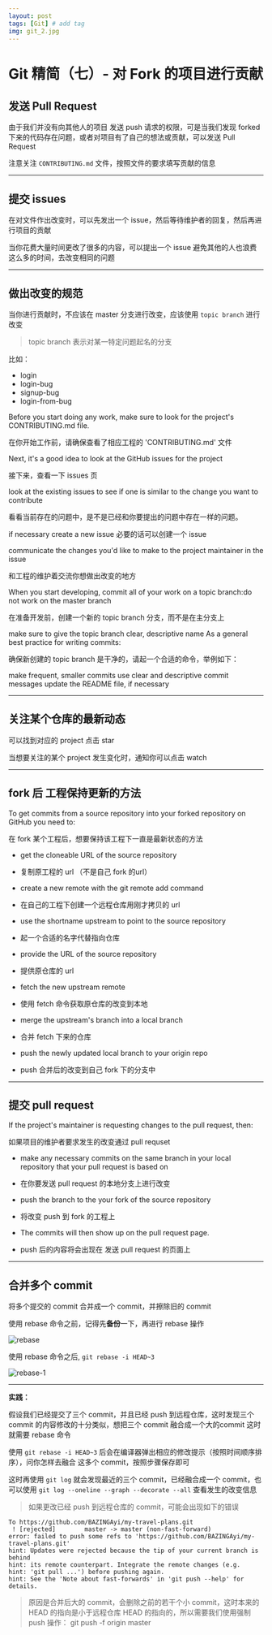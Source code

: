 ```yaml
---
layout: post
tags: [Git] # add tag
img: git_2.jpg
---
```


# Git 精简（七）- 对 Fork 的项目进行贡献

## 发送 Pull Request

由于我们并没有向其他人的项目 发送 push 请求的权限，可是当我们发现 forked 下来的代码存在问题，或者对项目有了自己的想法或贡献，可以发送 Pull Request

注意关注 `CONTRIBUTING.md` 文件，按照文件的要求填写贡献的信息

---

## 提交 issues

在对文件作出改变时，可以先发出一个 issue，然后等待维护者的回复，然后再进行项目的贡献

当你花费大量时间更改了很多的内容，可以提出一个 issue 避免其他的人也浪费这么多的时间，去改变相同的问题

---

## 做出改变的规范

当你进行贡献时，不应该在 master 分支进行改变，应该使用 `topic branch` 进行改变

> topic branch 表示对某一特定问题起名的分支

比如：

* login
* login-bug
* signup-bug
* login-from-bug

Before you start doing any work, make sure to look for the project's CONTRIBUTING.md file.

在你开始工作前，请确保查看了相应工程的 'CONTRIBUTING.md' 文件

Next, it's a good idea to look at the GitHub issues for the project

接下来，查看一下 issues 页

look at the existing issues to see if one is similar to the change you want to contribute

看看当前存在的问题中，是不是已经和你要提出的问题中存在一样的问题。

if necessary create a new issue
必要的话可以创建一个 issue

communicate the changes you'd like to make to the project maintainer in the issue

和工程的维护着交流你想做出改变的地方

When you start developing, commit all of your work on a topic branch:do not work on the master branch

在准备开发前，创建一个新的 topic branch 分支，而不是在主分支上

make sure to give the topic branch clear, descriptive name
As a general best practice for writing commits:

确保新创建的 topic branch 是干净的，请起一个合适的命令，举例如下：

make frequent, smaller commits
use clear and descriptive commit messages
update the README file, if necessary

---

## 关注某个仓库的最新动态

可以找到对应的 project 点击 star

当想要关注的某个 project 发生变化时，通知你可以点击 watch

---

## fork 后 工程保持更新的方法

To get commits from a source repository into your forked repository on GitHub you need to:

在 fork 某个工程后，想要保持该工程下一直是最新状态的方法

* get the cloneable URL of the source repository
* 复制原工程的 url （不是自己 fork 的url）


* create a new remote with the git remote add command
* 在自己的工程下创建一个远程仓库用刚才拷贝的 url


* use the shortname upstream to point to the source repository
* 起一个合适的名字代替指向仓库


* provide the URL of the source repository
* 提供原仓库的 url


* fetch the new upstream remote
* 使用 fetch 命令获取原仓库的改变到本地


* merge the upstream's branch into a local branch
* 合并 fetch 下来的仓库


* push the newly updated local branch to your origin repo
* push 合并后的改变到自己 fork 下的分支中

---

## 提交 pull request

If the project's maintainer is requesting changes to the pull request, then:

如果项目的维护者要求发生的改变通过 pull requset

* make any necessary commits on the same branch in your local repository that your pull request is based on
* 在你要发送 pull request 的本地分支上进行改变


* push the branch to the your fork of the source repository
* 将改变 push 到 fork 的工程上


* The commits will then show up on the pull request page.
* push 后的内容将会出现在 发送 pull request 的页面上

---

## 合并多个 commit

将多个提交的 commit 合并成一个 commit，并擦除旧的 commit

使用 rebase 命令之前，记得先**备份**一下，再进行 rebase 操作

<img src="{{site.baseurl}}/assets/img/15094336571861.jpg" alt="rebase" />

使用 rebase 命令之后, `git rebase -i HEAD~3`

<img src="{{site.baseurl}}/assets/img/15094337832207.jpg" alt="rebase-1"/>

---

**实践：**

假设我们已经提交了三个 commit，并且已经 push 到远程仓库，这时发现三个 commit 的内容修改的十分类似，想把三个 commit 融合成一个大的commit 这时就需要 rebase 命令

使用 `git rebase -i HEAD~3` 后会在编译器弹出相应的修改提示（按照时间顺序排序），问你怎样去融合 这多个 commit，按照步骤保存即可

这时再使用 `git log` 就会发现最近的三个 commit，已经融合成一个 commit，也可以使用 `git log --oneline --graph --decorate --all` 查看发生的改变信息

> 如果更改已经 push 到远程仓库的 commit，可能会出现如下的错误

```
To https://github.com/BAZINGAyi/my-travel-plans.git
 ! [rejected]        master -> master (non-fast-forward)
error: failed to push some refs to 'https://github.com/BAZINGAyi/my-travel-plans.git'
hint: Updates were rejected because the tip of your current branch is behind
hint: its remote counterpart. Integrate the remote changes (e.g.
hint: 'git pull ...') before pushing again.
hint: See the 'Note about fast-forwards' in 'git push --help' for details.
```

> 原因是合并后大的 commit，会删除之前的若干个小 commit，这时本来的 HEAD 的指向是小于远程仓库 HEAD 的指向的，所以需要我们使用强制 push 操作：
> git push -f origin master



